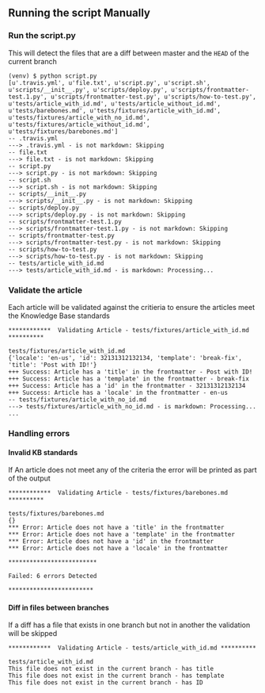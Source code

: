 ## Running the script Manually

### Run the script.py

This will detect the files that are a diff between master and the `HEAD` of the current branch

```
(venv) $ python script.py
[u'.travis.yml', u'file.txt', u'script.py', u'script.sh', u'scripts/__init__.py', u'scripts/deploy.py', u'scripts/frontmatter-test.1.py', u'scripts/frontmatter-test.py', u'scripts/how-to-test.py', u'tests/article_with_id.md', u'tests/article_without_id.md', u'tests/barebones.md', u'tests/fixtures/article_with_id.md', u'tests/fixtures/article_with_no_id.md', u'tests/fixtures/article_without_id.md', u'tests/fixtures/barebones.md']
-- .travis.yml
---> .travis.yml - is not markdown: Skipping
-- file.txt
---> file.txt - is not markdown: Skipping
-- script.py
---> script.py - is not markdown: Skipping
-- script.sh
---> script.sh - is not markdown: Skipping
-- scripts/__init__.py
---> scripts/__init__.py - is not markdown: Skipping
-- scripts/deploy.py
---> scripts/deploy.py - is not markdown: Skipping
-- scripts/frontmatter-test.1.py
---> scripts/frontmatter-test.1.py - is not markdown: Skipping
-- scripts/frontmatter-test.py
---> scripts/frontmatter-test.py - is not markdown: Skipping
-- scripts/how-to-test.py
---> scripts/how-to-test.py - is not markdown: Skipping
-- tests/article_with_id.md
---> tests/article_with_id.md - is markdown: Processing...
```

### Validate the article

Each article will be validated against the critieria to ensure the articles meet the Knowledge Base standards

```
************  Validating Article - tests/fixtures/article_with_id.md **********

tests/fixtures/article_with_id.md
{'locale': 'en-us', 'id': 32131312132134, 'template': 'break-fix', 'title': 'Post with ID!'}
+++ Success: Article has a 'title' in the frontmatter - Post with ID!
+++ Success: Article has a 'template' in the frontmatter - break-fix
+++ Success: Article has a 'id' in the frontmatter - 32131312132134
+++ Success: Article has a 'locale' in the frontmatter - en-us
-- tests/fixtures/article_with_no_id.md
---> tests/fixtures/article_with_no_id.md - is markdown: Processing...
...
```

### Handling errors

#### Invalid KB standards

If An article does not meet any of the criteria the error will be printed as part of the output

```
************  Validating Article - tests/fixtures/barebones.md **********

tests/fixtures/barebones.md
{}
*** Error: Article does not have a 'title' in the frontmatter
*** Error: Article does not have a 'template' in the frontmatter
*** Error: Article does not have a 'id' in the frontmatter
*** Error: Article does not have a 'locale' in the frontmatter

*************************

Failed: 6 errors Detected

************************
```

#### Diff in files between branches

If a diff has a file that exists in one branch but not in another the validation will be skipped

```
************  Validating Article - tests/article_with_id.md **********

tests/article_with_id.md
This file does not exist in the current branch - has title
This file does not exist in the current branch - has template
This file does not exist in the current branch - has ID
```
